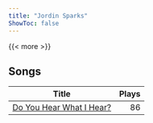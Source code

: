 ```yaml
---
title: "Jordin Sparks"
ShowToc: false
---
```


{{< more >}}

## Songs
Title | Plays 
----- | -----: 
[Do You Hear What I Hear?](/songs/do-you-hear-what-i-hear) | 86

